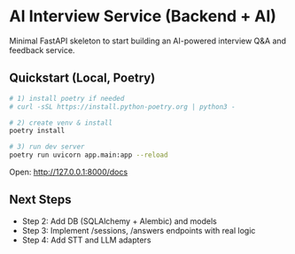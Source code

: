 # AI Interview Service (Backend + AI)

Minimal FastAPI skeleton to start building an AI-powered interview Q&A and feedback service.

## Quickstart (Local, Poetry)
```bash
# 1) install poetry if needed
# curl -sSL https://install.python-poetry.org | python3 -

# 2) create venv & install
poetry install

# 3) run dev server
poetry run uvicorn app.main:app --reload
```

Open: http://127.0.0.1:8000/docs

## Next Steps
- Step 2: Add DB (SQLAlchemy + Alembic) and models
- Step 3: Implement /sessions, /answers endpoints with real logic
- Step 4: Add STT and LLM adapters

